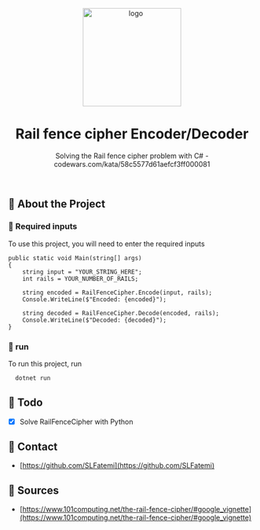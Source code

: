 
<div align="center">

  <img src="https://www.101computing.net/wp/wp-content/uploads/rail-fence.png" alt="logo" width="200" height="auto" />
  <h1>Rail fence cipher Encoder/Decoder</h1>
  
  <p>
    Solving the Rail fence cipher problem with C# - codewars.com/kata/58c5577d61aefcf3ff000081
  </p>
  </div>
<br />
  

<!-- About the Project -->
## :star2: About the Project


<!-- Env Variables -->
### :key: Required inputs

To use this project, you will need to enter the required inputs

```
public static void Main(string[] args)
{
    string input = "YOUR_STRING_HERE";
    int rails = YOUR_NUMBER_OF_RAILS;

    string encoded = RailFenceCipher.Encode(input, rails);
    Console.WriteLine($"Encoded: {encoded}");

    string decoded = RailFenceCipher.Decode(encoded, rails);
    Console.WriteLine($"Decoded: {decoded}");
}
```

<!-- run -->
### :triangular_flag_on_post: run

To run this project, run

```bash
  dotnet run 
```

<!-- Roadmap -->
## :compass: Todo

* [x] Solve RailFenceCipher with Python

<!-- Contact -->
## :handshake: Contact

- [https://github.com/SLFatemi](https://github.com/SLFatemi)


<!-- Acknowledgments -->
## :gem: Sources

 - [https://www.101computing.net/the-rail-fence-cipher/#google_vignette](https://www.101computing.net/the-rail-fence-cipher/#google_vignette)
